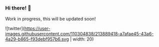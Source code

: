 ### Hi there! 👋

Work in progress, this will be updated soon!

![twitter](https://user-images.githubusercontent.com/110304838/213889418-a7afae45-43a6-4a29-b865-f93debf957b6.svg | width: 20)


<!--
**sawelter/sawelter** is a ✨ _special_ ✨ repository because its `README.md` (this file) appears on your GitHub profile.

Here are some ideas to get you started:

- 🔭 I’m currently working on Codesignal problems
- 🌱 I’m currently learning ...
- 💬 Ask me about ...
- 📫 How to reach me: ...
- 😄 Pronouns: he/she/they
- ⚡ Fun fact: ...
-->
